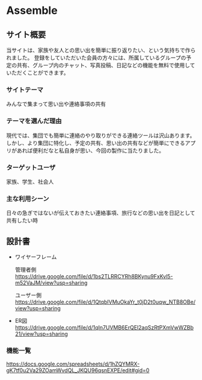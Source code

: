 # Assemble　　

## サイト概要
当サイトは、家族や友人との思い出を簡単に振り返りたい、という気持ちで作られました。
登録をしていただいた会員の方々には、所属しているグループの予定の共有、グループ内のチャット、写真投稿、日記などの機能を無料で使用していただくことができます。

### サイトテーマ
みんなで集まって思い出や連絡事項の共有

### テーマを選んだ理由
現代では、集団でも簡単に連絡のやり取りができる連絡ツールは沢山あります。
しかし、より集団に特化し、予定の共有、思い出の共有などが簡単にできるアプリがあれば便利だなと私自身が思い、今回の製作に当たりました。

### ターゲットユーザ
家族、学生、社会人

### 主な利用シーン
日々の急ぎではないが伝えておきたい連絡事項、旅行などの思い出を日記として共有したい時

## 設計書　　
* ワイヤーフレーム
  
    管理者側　https://drive.google.com/file/d/1bs2TLRRCYRh8BKynu9FxKvl5-m52VaJM/view?usp=sharing
  
    ユーザー側　https://drive.google.com/file/d/1QtqbIVMuOkaYr_t0jD2t0uqw_NTB8OBe/view?usp=sharing
  
  
* ER図
    https://drive.google.com/file/d/1qIn7UVMB6ErQEl2aqSzRtPXmVwWZBb21/view?usp=sharing

### 機能一覧　　
https://docs.google.com/spreadsheets/d/1hZQYMRX-gK7tf0u2Va29ZOamWvdQL_JKQU96qsnEXPE/edit#gid=0


